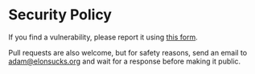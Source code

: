 # Security Policy

If you find a vulnerability, please report it using [this form](https://github.com/adamlui/userscripts/security/advisories/new).

Pull requests are also welcome, but for safety reasons, send an email to adam@elonsucks.org and wait for a response before making it public.
